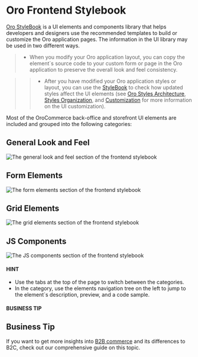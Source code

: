 <a id="dev-doc-frontend-css-frontend-stylebook"></a>

# Oro Frontend Stylebook

<a href="https://demo.orocommerce.com/demo/login?user_id=1&redirect=oro_stylebook" target="_blank">Oro StyleBook</a> is a UI elements and components library that helps developers and designers use the recommended templates to build or customize the Oro application pages. The information in the UI library may be used in two different ways.

> * When you modify your Oro application layout, you can copy the element\`s source code to your custom form or page in the Oro application to preserve the overall look and feel consistency.

> > * After you have modified your Oro application styles or layout, you can use the <a href="https://demo.orocommerce.com/style-book/" target="_blank">StyleBook</a> to check how updated styles affect the UI elements (see [Oro Styles Architecture](index.md#dev-doc-frontend-css), [Styles Organization](assets-css.md#dev-doc-frontend-css-frontend-styles-assets), and [Customization](../how-to/index.md#storefront-customization-guide) for more information on the UI customization).

Most of the OroCommerce back-office and storefront UI elements are included and grouped into the following categories:

## General Look and Feel

![The general look and feel section of the frontend stylebook](img/frontend/stylebook/general_look_feel.png)

## Form Elements

![The form elements section of the frontend stylebook](img/frontend/stylebook/form_elements.png)

## Grid Elements

![The grid elements section of the frontend stylebook](img/frontend/stylebook/grid_elements.png)

## JS Components

![The JS components section of the frontend stylebook](img/frontend/stylebook/js_component.png)

#### HINT
* Use the tabs at the top of the page to switch between the categories.
* In the category, use the elements navigation tree on the left to jump to the element\`s description, preview, and a code sample.

#### BUSINESS TIP
## Business Tip

If you want to get more insights into <a href="https://oroinc.com/b2b-ecommerce/what-is-b2b-ecommerce/" target="_blank">B2B commerce</a> and its differences to B2C, check out our comprehensive guide on this topic.

<!-- Frontend -->

